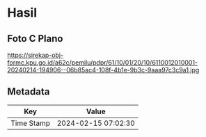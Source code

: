 # Hasil

## Foto C Plano

https://sirekap-obj-formc.kpu.go.id/a62c/pemilu/pdpr/61/10/01/20/10/6110012010001-20240214-194906--06b85ac4-108f-4b1e-9b3c-9aaa97c3c9a1.jpg


## Metadata

| Key        | Value               |
| ---------- | ------------------- |
| Time Stamp | 2024-02-15 07:02:30 |



